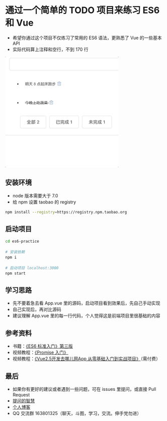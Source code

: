 # 通过一个简单的 TODO 项目来练习 ES6 和 Vue
- 希望你通过这个项目不仅练习了常用的 ES6 语法，更熟悉了 Vue 的一些基本 API
- 实际代码算上注释和空行，不到 170 行

![项目演示](./example.gif)
## 安装环境
- node 版本需要大于 7.0
- 给 npm 设置 taobao 的 registry
```bash
npm install --registry=https://registry.npm.taobao.org
```

## 启动项目
``` bash
cd es6-practice

# 安装依赖
npm i

# 启动项目 localhost:3000
npm start
```

## 学习思路
- 先不要着急去看 App.vue 里的源码，启动项目看到效果后，先自己手动实现
- 自己实现后，再对比源码
- 建议理解 App.vue 里的每一行代码，个人觉得这是前端项目里很基础的内容

## 参考资料
- 书籍：[《ES6 标准入门》第三版](http://es6.ruanyifeng.com/)
- 视频教程：[《Promise 入门》](https://www.imooc.com/learn/949)
- 视频教程：[《Vue2.5开发去哪儿网App 从零基础入门到实战项目》](https://coding.imooc.com/class/203.html)（需付费）

## 最后
- 如果你有更好的建议或者遇到一些问题，可在 issues 里提问，或直接 Pull Request
- [提问的智慧](https://github.com/tvvocold/How-To-Ask-Questions-The-Smart-Way)
- [个人博客](https://www.jianshu.com/u/4152d9aab276)
- QQ 交流群 163801325（聊天，斗图，学习，交流。伸手党勿进）
